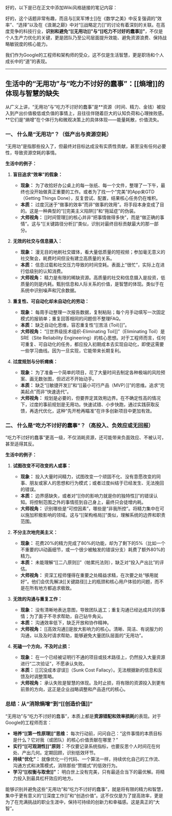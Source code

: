 好的，以下是已在正文中添加Wiki风格链接的笔记内容：

好的，这个话题非常有趣，而且与[[吴军博士]]在《数学之美》中反复强调的“效率”、“选择”以及在《浪潮之巅》中对“[[战略定力]]”的讨论有着深刻的关联。在高度竞争的科技行业，**识别和避免“[[无用功]]”与“[[吃力不讨好的蠢事]]”**，不仅是个人生产力优化的关键，更是团队乃至公司层面提升效能、避免资源浪费、保持战略敏锐度的核心能力。

我们作为Google的工程师和架构师的受众，这不仅是生活智慧，更是职场和个人成长中的“道”的表现。

---

## 生活中的“无用功”与“吃力不讨好的蠢事”：[[熵增]]的体现与智慧的缺失

从广义上讲，“无用功”与“吃力不讨好的蠢事”是**资源（时间、精力、金钱）被投入到产出价值极低或负值的事情上，且往往伴随着巨大的认知负荷和心理挫败感。**它们是“熵增”在个体行为和微观决策上的具体体现——能量耗散，价值流失。

### 一、 什么是“无用功”？（低产出与资源空耗）

“无用功”是指那些投入了，但最终对目标达成没有实质性贡献，甚至没有任何必要性，导致资源空耗的事情。

**生活中的例子：**

1.  **盲目追求“效率”的假象：**
    *   **现象：** 为了收拾好办公桌上的每一张纸、每一个文件，整理了一下午，最终也没开始做真正重要的工作。或者为了找一个“完美”的App来GTD（Getting Things Done），反复尝试、配置，结果核心任务仍在堆积。
    *   **本质：** 过度沉迷于“做事的效率”而非“做事的效用”。将手段本身变成了目的。这是一种典型的“[[完美主义陷阱]]”和“拖延症”的伪装。
    *   **大师视角：** [[时间管理]]的核心并非“把事情做得多快”，而是“做正确的事情”。这与“[[关键路径分析]]”类似，识别对最终目标贡献最大的那一部分。

2.  **无效的社交与信息摄入：**
    *   **现象：** 漫无目的地刷社交媒体，看大量低质量的短视频；参加毫无意义的社交聚会，耗费时间但没有建立高质量的关系。
    *   **本质：** 信息过载和社交压力导致的时间空耗。表面上“很忙”，实际上在进行低级别的认知消费。
    *   **大师视角：** 精力是有限的稀缺资源。高质量的社交和信息摄入是投资，低质量的则是内耗。甄别信息和人际关系的价值，是智慧的体现。类似于在系统中识别噪声和冗余数据。

3.  **重复性、可自动化却未自动化的劳动：**
    *   **现象：** 每周手动整理一次报告数据，复制粘贴；每个月手动填写一次固定模式的报销单；重复回答相同的问题但不整理FAQ。
    *   **本质：** 缺乏自动化思维，容忍重复性“[[苦活 (Toil)]]”。
    *   **大师视角：** “[[世界级技术组织-Eliminating Toil]]”（Eliminating Toil）是SRE（Site Reliability Engineering）的核心思想。对于工程师而言，任何可重复、可自动化的任务，都应投入初期成本去实现自动化，即使这需要一些学习曲线。因为一旦实现，它能带来长期复利。

4.  **过度规划与分析瘫痪：**
    *   **现象：** 为了准备一个简单的项目，花了大量时间去制定各种极端的风险预案、画无数张图，但迟迟不开始动手。
    *   **本质：** 缺乏“[[敏捷开发]]”和“[[最小可行产品（MVP）]]”的思维。追求“完美起点”而非“快速迭代”。
    *   **大师视角：** 规划是必要的，但要界定其效用边界。在不确定性高的情况下，过度的事前规划是无用功。快速试错、小步快跑，通过实践获取反馈，再迭代优化，这种“先开枪再瞄准”在许多创新项目中更加有效。

### 二、 什么是“吃力不讨好的蠢事”？（高投入、负效应或无回报）

“吃力不讨好的蠢事”更高一级，不仅消耗资源，还可能带来负面效应、不被认可，甚至适得其反。

**生活中的例子：**

1.  **试图改变不可改变的人或事：**
    *   **现象：** 投入大量时间精力，试图改变一个顽固不化、没有意愿改变的同事、朋友或家人的思想和行为模式；或者过度纠结于已经发生、无法挽回的错误。
    *   **本质：** 边界感缺失，或者对“[[你的影响力就是你的独特性]]”的错误认知。将控制范围之外的事情揽到自己身上，最终只会徒增内耗。
    *   **大师视角：** 识别哪些是“可控因素”，哪些是“非我所控”。将精力集中在可以施加积极影响的领域。这与“[[架构格局]]”类似，理解系统的边界和职责范围。

2.  **不分主次地完美主义：**
    *   **现象：** 花费20%的精力完成了80%的功能，却为了剩下的5%（比如一个不重要的UI动画细节，或一个很少被触发的错误分支）耗费了额外80%的精力。
    *   **本质：** 未能理解“[[二八原则]]”（帕累托法则），缺乏对“投入产出比”的评估。
    *   **大师视角：** 资深工程师懂得在重要之处精益求精，在次要之处“够用就好”。他们会优先解决[[关键路径]]上的瓶颈和核心用户体验的问题，而不是在所有地方都追求极致。

3.  **无效的沟通与重复工作：**
    *   **现象：** 没有清晰地表达意图，导致团队返工；重复沟通已经达成共识的事情；为了面子不寻求帮助，自己钻牛角尖。
    *   **本质：** 沟通效率低下，缺乏开放和协作精神。
    *   **大师视角：** [[高效沟通]]是放大影响力的核心。清晰、简洁、有说服力的沟通，以及及时请求帮助，能够避免大量团队层面的“无用功”。

4.  **死磕一个方向，不及时止损：**
    *   **现象：** 在一个已经被证明行不通的项目或技术路径上，仍然投入大量资源进行“二次验证”，不愿承认失败。
    *   **本质：** [[沉没成本谬误]]（Sunk Cost Fallacy）。无法根据新的信息和反馈及时调整策略。
    *   **大师视角：** 承认失败是智慧的体现。及时止损，将有限的资源投入到更有前景的方向，这正是企业战略调整和产品迭代的核心。

### 总结：从“消除熵增”到“[[创造价值]]”

“无用功”与“吃力不讨好的蠢事”，本质上都是**资源错配和效率损耗**的表现。对于Google的工程师而言：

*   **培养“[[第一性原理]]”思维：** 每次行动前，问问自己：“这件事情的本质目标是什么？它对我（或团队）的核心价值贡献在哪里？”
*   **实行“[[可观测性]]”原则：** 不仅要记录系统指标，也要反思个人时间花在何处、产出几何。定期回顾，识别低效环节。
*   **持续“优化”：** 就像优化一行代码、一个算法一样，持续优化自己的工作流、沟通方式和决策模式，消除那些“赘婿式”的低效行为。
*   **学习“[[权衡与取舍]]”：** 明白世上没有完美，只有最适合当下的最优解。将精力投入到最具杠杆效应的地方。

能够识别并避免这些“无用功”和“吃力不讨好的蠢事”，就是将有限的精力和智慧，集中于更有意义的“[[深度工作]]”和“创造价值”。这不仅仅是为了提高效率，更是为了在充满挑战的职业生涯中，保持可持续的创新力和幸福感。这是真正的“大智”。